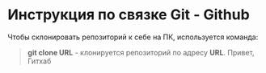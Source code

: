 # Инструкция по связке Git - Github

Чтобы склонировать репозиторий к себе на ПК, используется команда:
> **git clone URL** - клонируется репозиторий по адресу **URL**.
Привет, Гитхаб